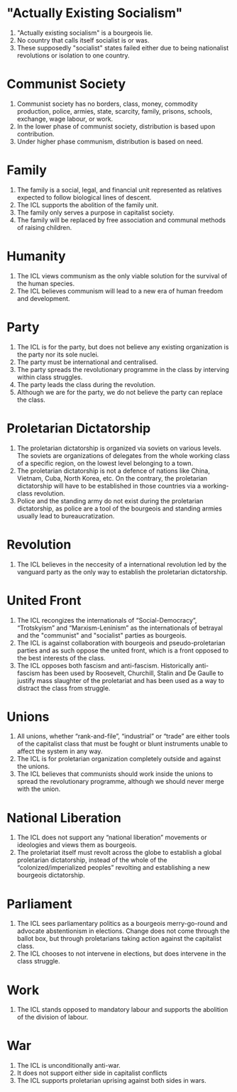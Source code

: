 # "Actually Existing Socialism"
1. "Actually existing socialism" is a bourgeois lie.
2. No country that calls itself socialist is or was.
3. These supposedly "socialist" states failed either due to being nationalist revolutions or isolation to one country.

# Communist Society
1. Communist society has no borders, class, money, commodity production, police, armies, state, scarcity, family, prisons, schools, exchange, wage labour, or work.
2. In the lower phase of communist society, distribution is based upon contribution.
3. Under higher phase communism, distribution is based on need.

# Family
1. The family is a social, legal, and financial unit represented as relatives expected to follow biological lines of descent.
2. The ICL supports the abolition of the family unit.
3. The family only serves a purpose in capitalist society.
4. The family will be replaced by free association and communal methods of raising children.

# Humanity
1. The ICL views communism as the only viable solution for the survival of the human species.
1. The ICL believes communism will lead to a new era of human freedom and development.

# Party
1. The ICL is for the party, but does not believe any existing organization is the party nor its sole nuclei.
2. The party must be international and centralised.
3. The party spreads the revolutionary programme in the class by interving within class struggles.
4. The party leads the class during the revolution.
5. Although we are for the party, we do not believe the party can replace the class.

# Proletarian Dictatorship
1. The proletarian dictatorship is organized via soviets on various levels. The soviets are organizations of delegates from the whole working class of a specific region, on the lowest level belonging to a town.
2. The proletarian dictatorship is not a defence of nations like China, Vietnam, Cuba, North Korea, etc. On the contrary, the proletarian dictatorship will have to be established in those countries via a working-class revolution.
3. Police and the standing army do not exist during the proletarian dictatorship, as police are a tool of the bourgeois and standing armies usually lead to bureaucratization.

# Revolution
1. The ICL believes in the neccesity of a international revolution led by the vanguard party as the only way to establish the proletarian dictatorship.

# United Front
1. The ICL recongizes the internationals of “Social-Democracy”, “Trotskyism” and “Marxism-Leninism” as the internationals of betrayal and the "communist" and "socialist" parties as bourgeois.
2. The ICL is against collaboration with bourgeois and pseudo-proletarian parties and as such oppose the united front, which is a front opposed to the best interests of the class.
3. The ICL opposes both fascism and anti-fascism. Historically anti-fascism has been used by Roosevelt, Churchill, Stalin and De Gaulle to justify mass slaughter of the proletariat and has been used as a way to distract the class from struggle.

# Unions
1. All unions, whether “rank-and-file”, “industrial” or “trade” are either tools of the capitalist class that must be fought or blunt instruments unable to affect the system in any way.
2. The ICL is for proletarian organization completely outside and against the unions.
3. The ICL believes that communists should work inside the unions to spread the revolutionary programme, although we should never merge with the union.

# National Liberation
1. The ICL does not support any “national liberation” movements or ideologies and views them as bourgeois.
2. The proletariat itself must revolt across the globe to establish a global proletarian dictatorship, instead of the whole of the “colonized/imperialized peoples” revolting and establishing a new bourgeois dictatorship.

# Parliament
1. The ICL sees parliamentary politics as a bourgeois merry-go-round and advocate abstentionism in elections. Change does not come through the ballot box, but through proletarians taking action against the capitalist class.
2. The ICL chooses to not intervene in elections, but does intervene in the class struggle.

# Work
1. The ICL stands opposed to mandatory labour and supports the abolition of the division of labour.

# War
1. The ICL is unconditionally anti-war.
2. It does not support either side in capitalist conflicts
3. The ICL supports proletarian uprising against both sides in wars.
